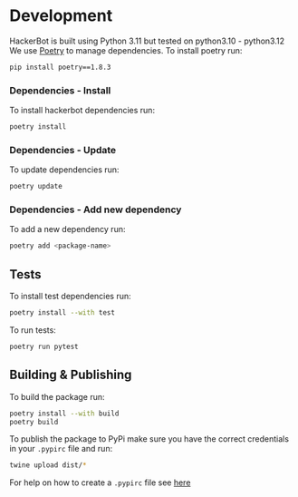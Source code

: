 # Development
HackerBot is built using Python 3.11 but tested on python3.10 - python3.12
We use [Poetry](https://python-poetry.org/) to manage dependencies. To install poetry run:
```bash
pip install poetry==1.8.3
```
### Dependencies - Install
To install hackerbot dependencies run:
```bash
poetry install
```
### Dependencies - Update
To update dependencies run:
```bash
poetry update
```
### Dependencies - Add new dependency
To add a new dependency run:
```bash
poetry add <package-name>
```
## Tests
To install test dependencies run:
```bash
poetry install --with test
```
To run tests:
```bash
poetry run pytest
```
## Building & Publishing
To build the package run:
```bash
poetry install --with build
poetry build
```

To publish the package to PyPi make sure you have the correct credentials in your `.pypirc` file and run:
```bash
twine upload dist/*
```
For help on how to create a `.pypirc` file see [here](https://packaging.python.org/en/latest/guides/distributing-packages-using-setuptools/#create-an-account)


